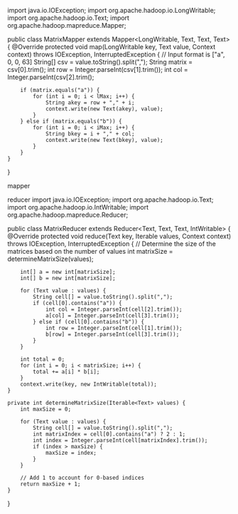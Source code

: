 import java.io.IOException;
import org.apache.hadoop.io.LongWritable;
import org.apache.hadoop.io.Text;
import org.apache.hadoop.mapreduce.Mapper;

public class MatrixMapper extends Mapper<LongWritable, Text, Text, Text> {
    @Override
    protected void map(LongWritable key, Text value, Context context) throws IOException, InterruptedException {
        // Input format is ["a", 0, 0, 63]
        String[] csv = value.toString().split(",");
        String matrix = csv[0].trim();
        int row = Integer.parseInt(csv[1].trim());
        int col = Integer.parseInt(csv[2].trim();

        if (matrix.equals("a")) {
            for (int i = 0; i < lMax; i++) {
                String akey = row + "," + i;
                context.write(new Text(akey), value);
            }
        } else if (matrix.equals("b")) {
            for (int i = 0; i < iMax; i++) {
                String bkey = i + "," + col;
                context.write(new Text(bkey), value);
            }
        }
    }
}

mapper

reducer
import java.io.IOException;
import org.apache.hadoop.io.Text;
import org.apache.hadoop.io.IntWritable;
import org.apache.hadoop.mapreduce.Reducer;

public class MatrixReducer extends Reducer<Text, Text, Text, IntWritable> {
    @Override
    protected void reduce(Text key, Iterable<Text> values, Context context) throws IOException, InterruptedException {
        // Determine the size of the matrices based on the number of values
        int matrixSize = determineMatrixSize(values);
        
        int[] a = new int[matrixSize];
        int[] b = new int[matrixSize];

        for (Text value : values) {
            String cell[] = value.toString().split(",");
            if (cell[0].contains("a")) {
                int col = Integer.parseInt(cell[2].trim());
                a[col] = Integer.parseInt(cell[3].trim());
            } else if (cell[0].contains("b")) {
                int row = Integer.parseInt(cell[1].trim());
                b[row] = Integer.parseInt(cell[3].trim());
            }
        }

        int total = 0;
        for (int i = 0; i < matrixSize; i++) {
            total += a[i] * b[i];
        }
        context.write(key, new IntWritable(total));
    }

    private int determineMatrixSize(Iterable<Text> values) {
        int maxSize = 0;

        for (Text value : values) {
            String cell[] = value.toString().split(",");
            int matrixIndex = cell[0].contains("a") ? 2 : 1;
            int index = Integer.parseInt(cell[matrixIndex].trim());
            if (index > maxSize) {
                maxSize = index;
            }
        }

        // Add 1 to account for 0-based indices
        return maxSize + 1;
    }
}
